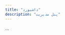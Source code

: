 ```yaml
---
title: "داشبورد"
description: "پنل مدیریت"
---
```


<div class="mt-3">

<AdminIntro />
</div>

...

<div class="mt-3">

<AdminTabs />

</div>
